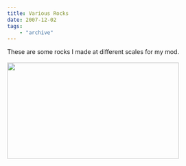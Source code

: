 ```yaml
---
title: Various Rocks
date: 2007-12-02
tags: 
    - "archive"
---
```

These are some rocks I made at different scales for my mod. <br /><br /><a onblur="try {parent.deselectBloggerImageGracefully();} catch(e) {}" href="http://2.bp.blogspot.com/_zdYMSK7YuAA/Sarehup_kuI/AAAAAAAAFFI/qdizTYGIpqc/s1600-h/Rocks_web_full.jpg"><img style="float:left; margin:0 10px 10px 0;cursor:pointer; cursor:hand;width: 400px; height: 225px;" src="http://2.bp.blogspot.com/_zdYMSK7YuAA/Sarehup_kuI/AAAAAAAAFFI/qdizTYGIpqc/s400/Rocks_web_full.jpg" border="0" alt="" id="BLOGGER_PHOTO_ID_5308299781850764002" /></a>
